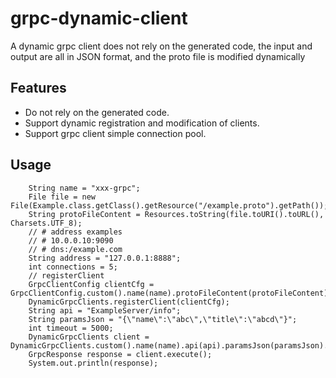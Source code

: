 # grpc-dynamic-client
A dynamic grpc client does not rely on the generated code, the input and output are all in JSON format, and the proto file is modified dynamically

## Features

* Do not rely on the generated code.
* Support dynamic registration and modification of clients.
* Support grpc client simple connection pool.

## Usage

```
    String name = "xxx-grpc";
    File file = new File(Example.class.getClass().getResource("/example.proto").getPath());
    String protoFileContent = Resources.toString(file.toURI().toURL(), Charsets.UTF_8);
    // # address examples
    // # 10.0.0.10:9090
    // # dns:/example.com
    String address = "127.0.0.1:8888";
    int connections = 5;
    // registerClient
    GrpcClientConfig clientCfg = GrpcClientConfig.custom().name(name).protoFileContent(protoFileContent).address(address).connections(connections).build();
    DynamicGrpcClients.registerClient(clientCfg);
    String api = "ExampleServer/info";
    String paramsJson = "{\"name\":\"abc\",\"title\":\"abcd\"}";
    int timeout = 5000;
    DynamicGrpcClients client = DynamicGrpcClients.custom().name(name).api(api).paramsJson(paramsJson).timeout(timeout).build();
    GrpcResponse response = client.execute();
    System.out.println(response);
```